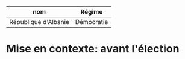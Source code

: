 | nom                  | Régime     |
| -------------------- | ---------- |
| République d'Albanie | Démocratie |
# Mise en contexte: avant l'élection